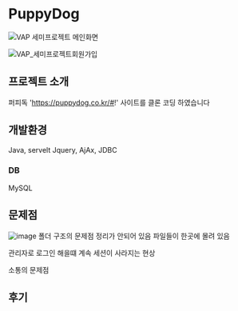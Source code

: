 # PuppyDog
![VAP 세미프로젝트 메인화면](https://github.com/jueon-kim/PuppyDog/assets/55221207/e406efc1-e89e-4aac-9405-28974a4cc40c)

![VAP_세미프로젝트회원가입](https://github.com/jueon-kim/PuppyDog/assets/55221207/a117bf31-b5d0-475b-883d-bca885d9291c)


## 프로젝트 소개 
퍼피독 'https://puppydog.co.kr/#!' 사이트를 클론 코딩 하였습니다 

## 개발환경 
Java, servelt Jquery, AjAx, JDBC

### DB 
MySQL

## 문제점 
![image](https://github.com/jueon-kim/PuppyDog/assets/55221207/03ada5e2-c80a-4aff-9c8c-d8e32d5f6255)
폴더 구조의 문제점 정리가 안되어 있음 파일들이 한곳에 몰려 있음 

관리자로 로그인 해을떄 계속 세션이 사라지는 현상 

소통의 문제점 



## 후기 
